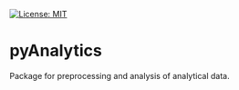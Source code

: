 [![License: MIT](https://img.shields.io/badge/License-MIT-blue.svg)](https://opensource.org/licenses/MIT)

# pyAnalytics
Package for preprocessing and analysis of analytical data. 
